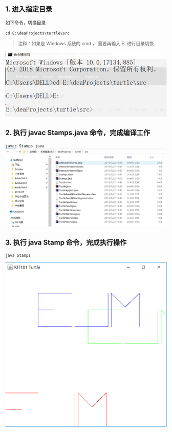 ## 1. 进入指定目录 

如下命令，切换目录

`
  cd E:\deaProjects\turtle\src
`

> 注释：如果是 Windows 系统的 cmd ， 需要再输入 E: 进行目录切换

![结果](https://github.com/newcaoguo/AlgorithmEmmiter/blob/master/2019-07-22_194759.png)

## 2. 执行 javac Stamps.java 命令，完成编译工作

`
  javac Stamps.java
`
![结果](https://github.com/newcaoguo/AlgorithmEmmiter/blob/master/2019-07-22_195425.png)

## 3. 执行 java Stamp 命令，完成执行操作

`
  java Stamps
`

![结果](https://github.com/newcaoguo/AlgorithmEmmiter/blob/master/2019-07-22_195138.png)
